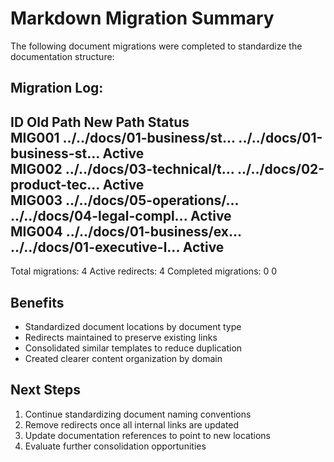# Markdown Migration Summary

The following document migrations were completed to standardize the documentation structure:

Migration Log:
-----------------------------------------------------------------------------
ID       Old Path                       New Path                       Status      
MIG001   ../../docs/01-business/st...   ../../docs/01-business-st...   Active      
MIG002   ../../docs/03-technical/t...   ../../docs/02-product-tec...   Active      
MIG003   ../../docs/05-operations/...   ../../docs/04-legal-compl...   Active      
MIG004   ../../docs/01-business/ex...   ../../docs/01-executive-l...   Active      
-----------------------------------------------------------------------------
Total migrations: 4
Active redirects: 4
Completed migrations: 0
0

## Benefits

- Standardized document locations by document type
- Redirects maintained to preserve existing links
- Consolidated similar templates to reduce duplication
- Created clearer content organization by domain

## Next Steps

1. Continue standardizing document naming conventions
2. Remove redirects once all internal links are updated
3. Update documentation references to point to new locations
4. Evaluate further consolidation opportunities
